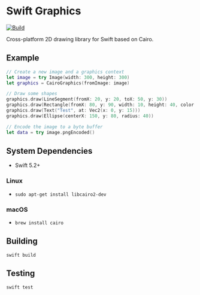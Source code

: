 # Swift Graphics

[![Build](https://github.com/fwcd/swift-graphics/actions/workflows/build.yml/badge.svg)](https://github.com/fwcd/swift-graphics/actions/workflows/build.yml)

Cross-platform 2D drawing library for Swift based on Cairo.

## Example
```swift
// Create a new image and a graphics context
let image = try Image(width: 300, height: 300)
let graphics = CairoGraphics(fromImage: image)

// Draw some shapes
graphics.draw(LineSegment(fromX: 20, y: 20, toX: 50, y: 30))
graphics.draw(Rectangle(fromX: 80, y: 90, width: 10, height: 40, color: Colors.yellow))
graphics.draw(Text("Test", at: Vec2(x: 0, y: 15)))
graphics.draw(Ellipse(centerX: 150, y: 80, radius: 40))

// Encode the image to a byte buffer
let data = try image.pngEncoded()
```

## System Dependencies
* Swift 5.2+

### Linux
* `sudo apt-get install libcairo2-dev`

### macOS
* `brew install cairo`

## Building
`swift build`

## Testing
`swift test`
